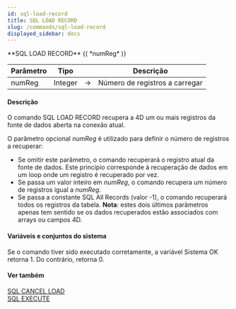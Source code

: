 ```yaml
---
id: sql-load-record
title: SQL LOAD RECORD
slug: /commands/sql-load-record
displayed_sidebar: docs
---
```


<!--REF #_command_.SQL LOAD RECORD.Syntax-->**SQL LOAD RECORD** {( *numReg* )}<!-- END REF-->
<!--REF #_command_.SQL LOAD RECORD.Params-->
| Parâmetro | Tipo |  | Descrição |
| --- | --- | --- | --- |
| numReg | Integer | &#8594;  | Número de registros a carregar |

<!-- END REF-->

#### Descrição 

<!--REF #_command_.SQL LOAD RECORD.Summary-->O comando SQL LOAD RECORD recupera a 4D um ou mais registros da fonte de dados aberta na conexão atual.<!-- END REF-->  
  
O parâmetro opcional *numReg* é utilizado para definir o número de registros a recuperar:

* Se omitir este parâmetro, o comando recuperará o registro atual da fonte de dados. Este princípio corresponde à recuperação de dados em um loop onde um registro é recuperado por vez.
* Se passa um valor inteiro em *numReg*, o comando recupera um número de registros igual a *numReg*.
* Se passa a constante SQL All Records (valor -1), o comando recuperará todos os registros da tabela.
**Nota**: estes dois últimos parâmetros apenas tem sentido se os dados recuperados estão associados com arrays ou campos 4D.

#### Variáveis e conjuntos do sistema 

Se o comando tiver sido executado corretamente, a variável Sistema OK retorna 1\. Do contrário, retorna 0.

#### Ver também 

[SQL CANCEL LOAD](sql-cancel-load.md)  
[SQL EXECUTE](sql-execute.md)  
